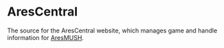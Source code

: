# AresCentral

The source for the AresCentral website, which manages game and handle information for [AresMUSH](http://www.aresmush.com).